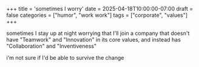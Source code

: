 +++
title = 'sometimes I worry'
date = 2025-04-18T10:00:00-07:00
draft = false
categories = ["humor", "work work"]
tags = ["corporate", "values"]
+++

sometimes I stay up at night worrying that I'll join a company that doesn't have "Teamwork" and "Innovation" in its core values, and instead has "Collaboration" and "Inventiveness"

i'm not sure if I'd be able to survive the change